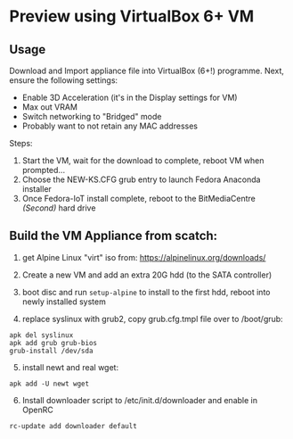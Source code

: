 # Preview using VirtualBox 6+ VM

## Usage

Download and Import appliance file into VirtualBox (6+!) programme.
Next, ensure the following settings:
* Enable 3D Acceleration (it's in the Display settings for VM)
* Max out VRAM
* Switch networking to "Bridged" mode
* Probably want to not retain any MAC addresses

Steps:
1. Start the VM, wait for the download to complete, reboot VM when prompted...
2. Choose the NEW-KS.CFG grub entry to launch Fedora Anaconda installer
3. Once Fedora-IoT install complete, reboot to the BitMediaCentre *(Second)* hard drive

## Build the VM Appliance from scatch:

1. get Alpine Linux "virt" iso from: https://alpinelinux.org/downloads/

2. Create a new VM and add an extra 20G hdd (to the SATA controller)

3. boot disc and run `setup-alpine` to install to the first hdd, reboot into newly installed system

4. replace syslinux with grub2, copy grub.cfg.tmpl file over to /boot/grub:
```
apk del syslinux
apk add grub grub-bios
grub-install /dev/sda
```

5. install newt and real wget:
```
apk add -U newt wget
```

6. Install downloader script to /etc/init.d/downloader and enable in OpenRC
```
rc-update add downloader default
```



